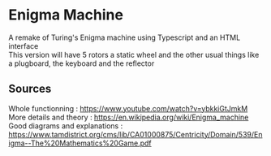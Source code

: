 # Enigma Machine
A remake of Turing's Enigma machine using Typescript and an HTML interface <br />
This version will have 5 rotors a static wheel and the other usual things like a plugboard, the keyboard and the reflector



## Sources
Whole functionning : https://www.youtube.com/watch?v=ybkkiGtJmkM <br />
More details and theory : https://en.wikipedia.org/wiki/Enigma_machine <br />
Good diagrams and explanations : https://www.tamdistrict.org/cms/lib/CA01000875/Centricity/Domain/539/Enigma--The%20Mathematics%20Game.pdf <br />

